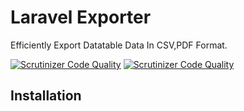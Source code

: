 # Laravel Exporter

Efficiently Export Datatable Data In CSV,PDF Format.

[![Scrutinizer Code Quality](https://scrutinizer-ci.com/g/ladybirdweb/laravel-exporter/badges/quality-score.png?b=develop)](https://scrutinizer-ci.com/g/ladybirdweb/laravel-exporter/?branch=develop)
[![Scrutinizer Code Quality](https://scrutinizer-ci.com/g/ladybirdweb/laravel-exporter/badges/quality-score.png?b=develop)](https://scrutinizer-ci.com/g/ladybirdweb/laravel-exporter/?branch=develop)

## Installation

